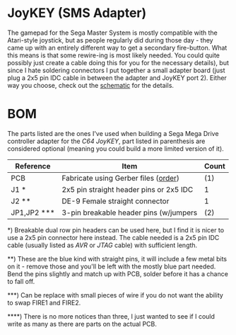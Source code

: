 # JoyKEY (SMS Adapter)
The gamepad for the Sega Master System is mostly compatible with the Atari-style joystick, but as people regularly did during those day - they came up with an entirely different way to get a secondary fire-button. What this means is that some rewire-ing is most likely needed. You could quite possibly just create a cable doing this for you for the necessary details), but since I hate soldering connectors I put together a small adapter board (just plug a 2x5 pin IDC cable in between the adapter and JoyKEY port 2). Either way you choose, check out the [schematic](https://github.com/tebl/C64-JoyKEY/raw/main/documentation/schematic/SMS%20Adapter.pdf) for the details.

# BOM
The parts listed are the ones I've used when building a Sega Mega Drive controller adapter for the *C64 JoyKEY*, part listed in parenthesis are considered optional (meaning you could build a more limited version of it). 

| Reference     | Item                                      | Count |
| ------------- | ----------------------------------------- | ----- |
| PCB           | Fabricate using Gerber files ([order]())  |    (1)|
| J1 *          | 2x5 pin straight header pins or 2x5 IDC   |     1 |
| J2 **         | DE-9 Female straight connector            |     1 |
| JP1,JP2 ***   | 3-pin breakable header pins (w/jumpers    |    (2)|

*) Breakable dual row pin headers can be used here, but I find it is nicer to use a 2x5 pin connector here instead. The cable needed is a 2x5 pin IDC cable (usually listed as *AVR* or *JTAG* cable) with sufficient length.

**) These are the blue kind with straight pins, it will include a few metal bits on it - remove those and you'll be left with the mostly blue part needed. Bend the pins slightly and match up with PCB, solder before it has a chance to fall off.

***) Can be replace with small pieces of wire if you do not want the ability to swap FIRE1 and FIRE2.

****) There is no more notices than three, I just wanted to see if I could write as many as there are parts on the actual PCB.